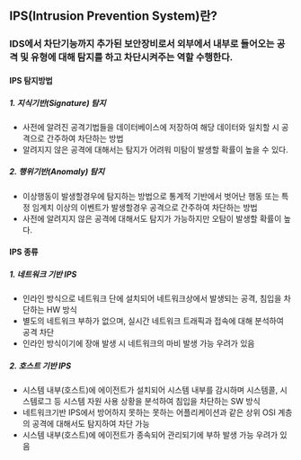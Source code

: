 ## IPS(Intrusion Prevention System)란?
### IDS에서 차단기능까지 추가된 보안장비로서 외부에서 내부로 들어오는 공격 및 유형에 대해 탐지를 하고 차단시켜주는 역할 수행한다.

#### IPS 탐지방법
##### 1. 지식기반(Signature) 탐지
- 사전에 알려진 공격기법들을 데이터베이스에 저장하여 해당 데이터와 일치할 시 공격으로 간주하여 차단하는 방법  
- 알려지지 않은 공격에 대해서는 탐지가 어려워 미탐이 발생할 확률이 높을 수 있다.

##### 2. 행위기반(Anomaly) 탐지
- 이상행동이 발생할경우에 탐지하는 방법으로 통계적 기반에서 벗어난 행동 또는 특정 임계치 이상의 이벤트가 발생할경우 공격으로 간주하여 차단하는 방법  
- 사전에 알려지지 않은 공격에 대해서도 탐지가 가능하지만 오탐이 발생할 확률이 높다.

#### IPS 종류
##### 1. 네트워크 기반 IPS
- 인라인 방식으로 네트워크 단에 설치되어 네트워크상에서 발생되는 공격, 침입을 차단하는 HW 방식  
- 별도의 네트워크 부하가 없으며, 실시간 네트워크 트래픽과 접속에 대해 분석하여 공격 차단    
- 인라인 방식이기에 장애 발생 시 네트워크의 마비 발생 가능 우려가 있음  

##### 2. 호스트 기반 IPS
- 시스템 내부(호스트)에 에이전트가 설치되어 시스템 내부를 감시하며 시스템콜, 시스템로그 등 시스템 자원 사용 상황을 분석하여 침입을 차단하는 SW 방식  
- 네트워크기반 IPS에서 방어하지 못하는 못하는 어플리케이션과 같은 상위 OSI 계층의 공격에 대해서도 탐지하여 차단 가능  
- 시스템 내부(호스트)에 에이전트가 종속되어 관리되기에 부하 발생 가능 우려가 있음  
